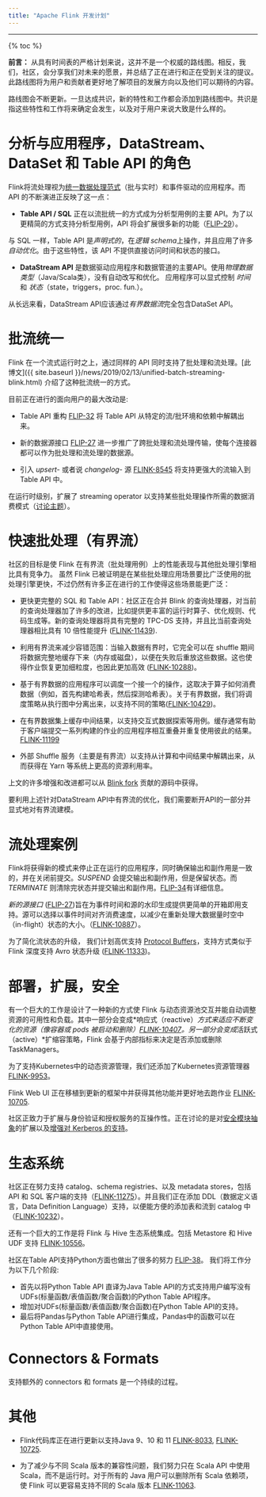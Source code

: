 ```yaml
---
title: "Apache Flink 开发计划"
---
```

<!--
Licensed to the Apache Software Foundation (ASF) under one
or more contributor license agreements.  See the NOTICE file
distributed with this work for additional information
regarding copyright ownership.  The ASF licenses this file
to you under the Apache License, Version 2.0 (the
"License"); you may not use this file except in compliance
with the License.  You may obtain a copy of the License at

  http://www.apache.org/licenses/LICENSE-2.0

Unless required by applicable law or agreed to in writing,
software distributed under the License is distributed on an
"AS IS" BASIS, WITHOUT WARRANTIES OR CONDITIONS OF ANY
KIND, either express or implied.  See the License for the
specific language governing permissions and limitations
under the License.
-->

<hr />

{% toc %}

**前言：** 从具有时间表的严格计划来说，这并不是一个权威的路线图。相反，我们，社区，会分享我们对未来的愿景，并总结了正在进行和正在受到关注的提议。此路线图将为用户和贡献者更好地了解项目的发展方向以及他们可以期待的内容。

路线图会不断更新。一旦达成共识，新的特性和工作都会添加到路线图中。共识是指这些特性和工作将来确定会发生，以及对于用户来说大致是什么样的。

# 分析与应用程序，DataStream、DataSet 和 Table API 的角色

Flink将流处理视为[统一数据处理范式]({{site.baseurl}}/zh/flink-architecture.html)（批与实时）和事件驱动的应用程序。而 API 的不断演进正反映了这一点：

-  **Table API / SQL** 正在以流批统一的方式成为分析型用例的主要 API。为了以更精简的方式支持分析型用例，API 将会扩展很多新的功能（[FLIP-29](https://cwiki.apache.org/confluence/pages/viewpage.action?pageId=97552739)）。

与 SQL 一样，Table API 是*声明式的*，在*逻辑 schema*上操作，并且应用了许多*自动优化*。由于这些特性，该 API 不提供直接访问时间和状态的接口。

 - **DataStream API** 是数据驱动应用程序和数据管道的主要API。使用*物理数据类型*（Java/Scala类），没有自动改写和优化。
  应用程序可以显式控制 *时间* 和 *状态*（state，triggers，proc. fun.）。  

从长远来看，DataStream API应该通过*有界数据流*完全包含DataSet API。
    
# 批流统一

Flink 在一个流式运行时之上，通过同样的 API 同时支持了批处理和流处理。[此博文]({{ site.baseurl }}/news/2019/02/13/unified-batch-streaming-blink.html) 介绍了这种批流统一的方式。


目前正在进行的面向用户的最大改动是:

- Table API 重构 [FLIP-32](https://cwiki.apache.org/confluence/display/FLINK/FLIP-32%3A+Restructure+flink-table+for+future+contributions) 将 Table API 从特定的流/批环境和依赖中解耦出来。

- 新的数据源接口 [FLIP-27](https://cwiki.apache.org/confluence/display/FLINK/FLIP-27%3A+Refactor+Source+Interface) 进一步推广了跨批处理和流处理传输，使每个连接器都可以作为批处理和流处理的数据源。

- 引入 *upsert-* 或者说 *changelog-* 源 [FLINK-8545](https://issues.apache.org/jira/browse/FLINK-8545) 将支持更强大的流输入到 Table API 中。


在运行时级别，扩展了 streaming operator 以支持某些批处理操作所需的数据消费模式（[讨论主题](https://lists.apache.org/thread.html/cb1633d10d17b0c639c3d59b2283e9e01ecda3e54ba860073c124878@%3Cdev.flink.apache.org%3E)）。

# 快速批处理（有界流）

社区的目标是使 Flink 在有界流（批处理用例）上的性能表现与其他批处理引擎相比具有竞争力。 虽然 Flink 已被证明是在某些批处理应用场景要比广泛使用的批处理引擎更快，不过仍然有许多正在进行的工作使得这些场景能更广泛：

- 更快更完整的 SQL 和 Table API：社区正在合并 Blink 的查询处理器，对当前的查询处理器加了许多的改进，比如提供更丰富的运行时算子、优化规则、代码生成等。新的查询处理器将具有完整的 TPC-DS 支持，并且比当前查询处理器相比具有 10 倍性能提升 ([FLINK-11439](https://issues.apache.org/jira/browse/FLINK-11439)).

- 利用有界流来减少容错范围：当输入数据有界时，它完全可以在 shuffle 期间将数据完整地缓存下来（内存或磁盘），以便在失败后重放这些数据。这也使得作业恢复更加细粒度，也因此更加高效 ([FLINK-10288](https://issues.apache.org/jira/browse/FLINK-10288))。

- 基于有界数据的应用程序可以调度一个接一个的操作，这取决于算子如何消费数据（例如，首先构建哈希表，然后探测哈希表）。关于有界数据，我们将调度策略从执行图中分离出来，以支持不同的策略([FLINK-10429](https://issues.apache.org/jira/browse/FLINK-10429))。

- 在有界数据集上缓存中间结果，以支持交互式数据探索等用例。缓存通常有助于客户端提交一系列构建的作业的应用程序相互重叠并重复使用彼此的结果。[FLINK-11199](https://issues.apache.org/jira/browse/FLINK-11199)

- 外部 Shuffle 服务（主要是有界流）以支持从计算和中间结果中解耦出来，从而获得在 Yarn 等系统上更高的资源利用率。

上文的许多增强和改进都可以从 [Blink fork](https://github.com/apache/flink/tree/blink) 贡献的源码中获得。

要利用上述针对DataStream API中有界流的优化，我们需要断开API的一部分并显式地对有界流建模。

# 流处理案例
  
Flink将获得新的模式来停止正在运行的应用程序，同时确保输出和副作用是一致的，并在关闭前提交。*SUSPEND* 会提交输出和副作用，但是保留状态。而 *TERMINATE* 则清除完状态并提交输出和副作用。[FLIP-34](https://cwiki.apache.org/confluence/pages/viewpage.action?pageId=103090212)有详细信息。

*新的源接口* ([FLIP-27](https://cwiki.apache.org/confluence/display/FLINK/FLIP-27%3A+Refactor+Source+Interface))旨在为事件时间和源的水印生成提供更简单的开箱即用支持。源可以选择以事件时间对齐消费速度，以减少在重新处理大数据量时空中（in-flight）状态的大小。（[FLINK-10887](https://issues.apache.org/jira/browse/FLINK-10886)）。

为了简化流状态的升级， 我们计划高优支持 [Protocol Buffers](https://developers.google.com/protocol-buffers/)，支持方式类似于 Flink 深度支持 Avro 状态升级 ([FLINK-11333](https://issues.apache.org/jira/browse/FLINK-11333))。

# 部署，扩展，安全

有一个巨大的工作是设计了一种新的方式使 Flink 与动态资源池交互并能自动调整资源的可用性和负载。其中一部分会变成*响应式（reactive）*方式来适应不断变化的资源（像容器或 pods 被启动和删除）[FLINK-10407](https://issues.apache.org/jira/browse/FLINK-10407)。另一部分会变成*活跃式（active）*扩缩容策略，Flink 会基于内部指标来决定是否添加或删除 TaskManagers。

为了支持Kubernetes中的动态资源管理，我们还添加了Kubernetes资源管理器[FLINK-9953](https://issues.apache.org/jira/browse/FLINK-9953)。

Flink Web UI 正在移植到更新的框架中并获得其他功能并更好地去跑作业 [FLINK-10705](https://issues.apache.org/jira/browse/FLINK-10705).

社区正致力于扩展与身份验证和授权服务的互操作性。正在讨论的是对[安全模块抽象](http://apache-flink-mailing-list-archive.1008284.n3.nabble.com/DISCUSS-Flink-security-improvements-td21068.html)的扩展以及[增强对 Kerberos 的支持](http://apache-flink-mailing-list-archive.1008284.n3.nabble.com/DISCUSS-Flink-Kerberos-Improvement-td25983.html)。


# 生态系统

社区正在努力支持 catalog、schema registries、以及 metadata stores，包括 API 和 SQL 客户端的支持（[FLINK-11275](https://issues.apache.org/jira/browse/FLINK-11275)）。并且我们正在添加 DDL（数据定义语言，Data Definition Language）支持，以便能方便的添加表和流到 catalog 中（[FLINK-10232](https://issues.apache.org/jira/browse/FLINK-10232)）。

还有一个巨大的工作是将 Flink 与 Hive 生态系统集成。包括 Metastore 和 Hive UDF 支持 [FLINK-10556](https://issues.apache.org/jira/browse/FLINK-10556)。

社区在Table API支持Python方面也做出了很多的努力 [FLIP-38](https://cwiki.apache.org/confluence/display/FLINK/FLIP-38%3A+Python+Table+API)。
我们将工作分为以下几个阶段:

- 首先以将Python Table API 直译为Java Table API的方式支持用户编写没有UDFs(标量函数/表值函数/聚合函数)的Python Table API程序。
- 增加对UDFs(标量函数/表值函数/聚合函数)在Python Table API的支持。
- 最后将Pandas与Python Table API进行集成，Pandas中的函数可以在Python Table API中直接使用。

# Connectors & Formats

支持额外的 connectors 和 formats 是一个持续的过程。

# 其他

  - Flink代码库正在进行更新以支持Java 9、10 和 11
    [FLINK-8033](https://issues.apache.org/jira/browse/FLINK-8033),
    [FLINK-10725](https://issues.apache.org/jira/browse/FLINK-10725).

  - 为了减少与不同 Scala 版本的兼容性问题，我们努力只在 Scala API 中使用 Scala，而不是运行时。对于所有的 Java 用户可以删除所有 Scala 依赖项，使 Flink 可以更容易支持不同的 Scala 版本
    [FLINK-11063](https://issues.apache.org/jira/browse/FLINK-11063).


